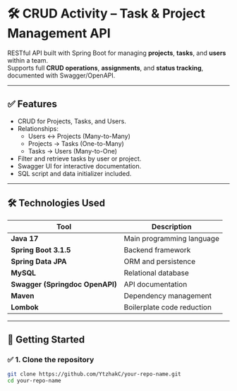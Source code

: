 # 🛠️ CRUD Activity – Task & Project Management API

RESTful API built with Spring Boot for managing **projects**, **tasks**, and **users** within a team.  
Supports full **CRUD operations**, **assignments**, and **status tracking**, documented with Swagger/OpenAPI.

---

## ✅ Features

- CRUD for Projects, Tasks, and Users.
- Relationships:
    - Users ↔ Projects (Many-to-Many)
    - Projects → Tasks (One-to-Many)
    - Tasks → Users (Many-to-One)
- Filter and retrieve tasks by user or project.
- Swagger UI for interactive documentation.
- SQL script and data initializer included.

---

## 🛠️ Technologies Used

| Tool               | Description |
|--------------------|-------------|
| **Java 17**        | Main programming language |
| **Spring Boot 3.1.5** | Backend framework |
| **Spring Data JPA** | ORM and persistence |
| **MySQL**          | Relational database |
| **Swagger (Springdoc OpenAPI)** | API documentation |
| **Maven**          | Dependency management |
| **Lombok**         | Boilerplate code reduction |

---

## 🚀 Getting Started

### ✅ 1. Clone the repository

```bash
git clone https://github.com/YtzhakC/your-repo-name.git
cd your-repo-name
